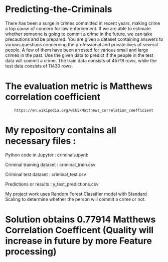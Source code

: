 # Predicting-the-Criminals
There has been a surge in crimes committed in recent years, making crime a top cause of concern for law enforcement. If we are able to estimate whether someone is going to commit a crime in the future, we can take precautions and be prepared. You are given a dataset containing answers to various questions concerning the professional and private lives of several people. A few of them have been arrested for various small and large crimes in the past. Use the given data to predict if the people in the test data will commit a crime. The train data consists of 45718 rows, while the test data consists of 11430 rows.

# The evaluation metric is Matthews correlation coefficient
        https://en.wikipedia.org/wiki/Matthews_correlation_coefficient

# My repository contains all necessary files :

Python code in Jupyter : criminals.ipynb

Criminal training dataset : criminal_train.csv

Criminal test dataset : criminal_test.csv

Predictions or results : y_test_predictions.csv

My project work uses Random Forest Classifier model with Standard Scaling to determine whether the person will commit a crime or not.

# Solution obtains 0.77914 Matthews Correlation Coefficent (Quality will increase in future by more Feature processing)
